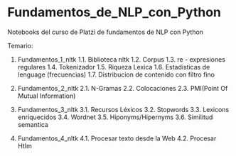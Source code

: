 # Fundamentos_de_NLP_con_Python

Notebooks del curso de Platzi de fundamentos de NLP con Python

Temario:
1. Fundamentos_1_nltk
  1.1. Biblioteca nltk
  1.2. Corpus
  1.3. re - expresiones regulares
  1.4. Tokenizador
  1.5. Riqueza Lexica
  1.6. Estadisticas de lenguage (frecuencias)
  1.7. Distribucion de contenido con filtro fino
  
 2. Fundamentos_2_nltk
  2.1. N-Gramas
  2.2. Colocaciones
  2.3. PMI(Point Of Mutual Information)
  
 3. Fundamentos_3_nltk
  3.1. Recursos Léxicos
  3.2. Stopwords
  3.3. Lexicons enriquecidos
  3.4. Wordnet
  3.5. Hiponyms/Hipernyms
  3.6. Similitud semantica
  
 4. Fundamentos_4_nltk
  4.1. Procesar texto desde la Web
  4.2. Procesar Htlm
  
  
  
  
